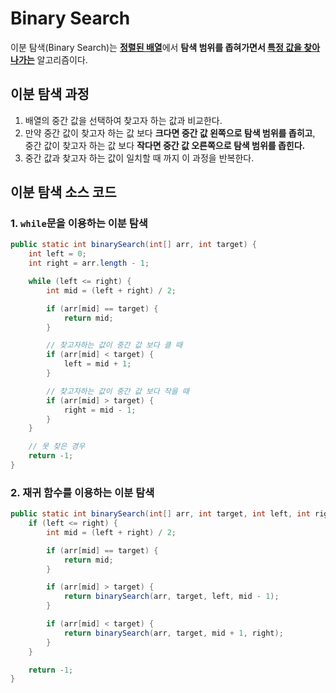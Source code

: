 # Binary Search

이분 탐색(Binary Search)는 <u>**정렬된 배열**</u>에서 **탐색 범위를 좁혀가면서 <u>특정 값을 찾아나가는**</u> 알고리즘이다.

## 이분 탐색 과정

1. 배열의 중간 값을 선택하여 찾고자 하는 값과 비교한다.
2. 만약 중간 값이 찾고자 하는 값 보다 **크다면 중간 값 왼쪽으로 탐색 범위를 좁히고**, 중간 값이 찾고자 하는 값 보다 **작다면 중간 값 오른쪽으로 탐색 범위를 좁힌다.**
3. 중간 값과 찾고자 하는 값이 일치할 때 까지 이 과정을 반복한다.

## 이분 탐색 소스 코드

### 1. `while`문을 이용하는 이분 탐색
```java
public static int binarySearch(int[] arr, int target) {
    int left = 0;
    int right = arr.length - 1;

    while (left <= right) {
        int mid = (left + right) / 2;

        if (arr[mid] == target) {
            return mid;
        }

        // 찾고자하는 값이 중간 값 보다 클 때
        if (arr[mid] < target) {
            left = mid + 1;
        }

        // 찾고자하는 값이 중간 값 보다 작을 때
        if (arr[mid] > target) {
            right = mid - 1;
        }
    }

    // 못 찾은 경우
    return -1; 
}
```

### 2. 재귀 함수를 이용하는 이분 탐색
```java
public static int binarySearch(int[] arr, int target, int left, int right) {
    if (left <= right) {
        int mid = (left + right) / 2;

        if (arr[mid] == target) {
            return mid;
        }

        if (arr[mid] > target) {
            return binarySearch(arr, target, left, mid - 1);
        }

        if (arr[mid] < target) {
            return binarySearch(arr, target, mid + 1, right);
        }
    }

    return -1;
}
```